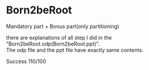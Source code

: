 # Born2beRoot

Mandatory part + Bonus part(only partitioning)

there are explanations of all step I did in the "Born2beRoot.odp(Born2beRoot.ppt)".\
The odp file and the ppt file have exactly same contents.

Success 110/100
